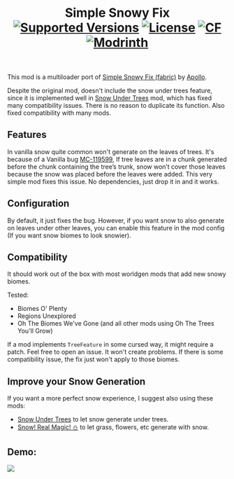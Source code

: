 # 
<h1 align="center">Simple Snowy Fix  <br>
	<a href="https://www.curseforge.com/minecraft/mc-mods/simple-snowy-fix-forge-fabric/files"><img src="https://cf.way2muchnoise.eu/versions/1211256(c70039).svg" alt="Supported Versions"></a>
	<a href="https://github.com/KostromDan/Simple-Snowy-Fix/blob/main/LICENSE"><img src="https://img.shields.io/github/license/KostromDan/Crash-Assistant?style=flat&color=900c3f" alt="License"></a>
	<a href="https://www.curseforge.com/minecraft/mc-mods/simple-snowy-fix-forge-fabric"><img src="http://cf.way2muchnoise.eu/1211256.svg" alt="CF"></a>
    <a href="https://modrinth.com/mod/simple-snowy-fix-(forge-fabric)"><img src="https://img.shields.io/modrinth/dt/3WP3HZRG?logo=modrinth&label=&suffix=%20&style=flat&color=242629&labelColor=5ca424&logoColor=1c1c1c" alt="Modrinth"></a>
    <br><br>
</h1>

This mod is a multiloader port of [Simple Snowy Fix (fabric)](https://github.com/Apollounknowndev/simple-snowy-fix) by [Apollo](https://github.com/Apollounknowndev).

Despite the original mod, doesn't include the snow under trees feature, since it is implemented well in [Snow Under Trees](https://github.com/bl4ckscor3/SnowUnderTrees) mod,
which has fixed many compatibility issues. There is no reason to duplicate its function. Also fixed compatibility with many mods.

## Features

In vanilla snow quite common won't generate on the leaves of trees.
It's because of a Vanilla bug [MC-119599](https://bugs.mojang.com/browse/MC/issues/MC-119599),
If tree leaves are in a chunk generated before the chunk containing the tree’s trunk, snow won’t cover those leaves because the snow was placed before the leaves were added.
This very simple mod fixes this issue. No dependencies, just drop it in and it works.

## Configuration

By default, it just fixes the bug.
However, if you want snow to also generate on leaves under other leaves, you can enable this feature in the mod config (If you want snow biomes to look snowier).

## Compatibility

It should work out of the box with most worldgen mods that add new snowy biomes.

Tested:
- Biomes O' Plenty
- Regions Unexplored
- Oh The Biomes We've Gone (and all other mods using Oh The Trees You'll Grow)

If a mod implements `TreeFeature` in some cursed way, it might require a patch. Feel free to open an issue.
It won't create problems. If there is some compatibility issue, the fix just won't apply to those biomes.

## Improve your Snow Generation

If you want a more perfect snow experience, I suggest also using these mods:

* [Snow Under Trees](https://github.com/bl4ckscor3/SnowUnderTrees) to let snow generate under trees.
* [Snow! Real Magic! ⛄](https://github.com/Snownee/SnowRealMagic) to let grass, flowers, etc generate with snow.

## Demo:

![](https://KostromDan.github.io/Simple-Snowy-Fix/slider/slider.gif)
